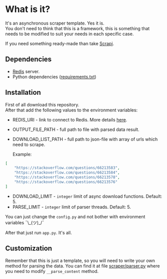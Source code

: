 # What is it?

It's an asynchronous scraper template. Yes it is.  
You don't need to think that this is a framework, this is something that needs to be modified to suit your needs in each specific case.  

If you need something ready-made than take [Scrapi](https://scrapy.org/).

## Dependencies

- [Redis](https://redis.io/) server.
- Python dependencies ([requirements.txt](requirements.txt))

## Installation

First of all download this repository.  
After that add the following values to the environment variables:

- REDIS_URI - link to connect to Redis. More details [here](https://github.com/lettuce-io/lettuce-core/wiki/Redis-URI-and-connection-details).
- OUTPUT_FILE_PATH - full path to file with parsed data result.
- DOWNLOAD_LIST_PATH - full path to json-file with array of urls which need to scrape.

    Example:

```json
[
    "https://stackoverflow.com/questions/66213583",
    "https://stackoverflow.com/questions/66213584",
    "https://stackoverflow.com/questions/66213578",
    "https://stackoverflow.com/questions/66213576"
]
```

- DOWNLOAD_LIMIT - ```integer``` limit of async download functions. Default: 5.
- PARSE_LIMIT - ```integer``` limit of parser threads. Default: 5.

You can just change the ```config.py``` and not bother with environment variables ¯\\\_(ツ)_/¯

After that just run ```app.py```. It's all.

## Customization

Remember that this is just a template, so you will need to write your own method for parsing the data. You can find it at file [scraper/parser.py](scraper/parser.py) where you need to modify ```__parse_content``` method.
